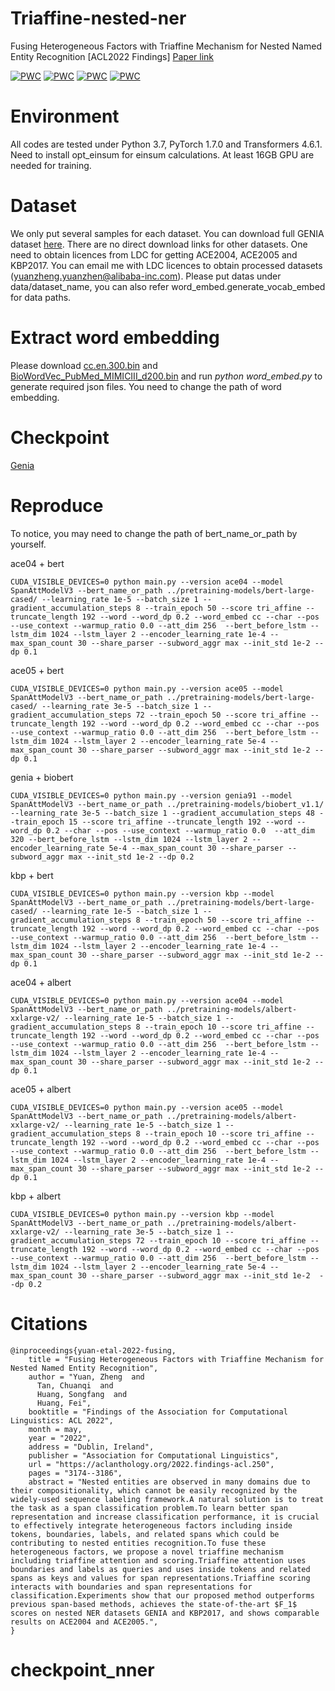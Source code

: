 # Triaffine-nested-ner
Fusing Heterogeneous Factors with Triaffine Mechanism for Nested Named Entity Recognition [ACL2022 Findings] [Paper link](https://arxiv.org/abs/2110.07480)

[![PWC](https://img.shields.io/endpoint.svg?url=https://paperswithcode.com/badge/fusing-heterogeneous-factors-with-triaffine/nested-named-entity-recognition-on-ace-2004)](https://paperswithcode.com/sota/nested-named-entity-recognition-on-ace-2004?p=fusing-heterogeneous-factors-with-triaffine)
[![PWC](https://img.shields.io/endpoint.svg?url=https://paperswithcode.com/badge/fusing-heterogeneous-factors-with-triaffine/nested-named-entity-recognition-on-ace-2005)](https://paperswithcode.com/sota/nested-named-entity-recognition-on-ace-2005?p=fusing-heterogeneous-factors-with-triaffine)
[![PWC](https://img.shields.io/endpoint.svg?url=https://paperswithcode.com/badge/fusing-heterogeneous-factors-with-triaffine/nested-named-entity-recognition-on-genia)](https://paperswithcode.com/sota/nested-named-entity-recognition-on-genia?p=fusing-heterogeneous-factors-with-triaffine)
[![PWC](https://img.shields.io/endpoint.svg?url=https://paperswithcode.com/badge/fusing-heterogeneous-factors-with-triaffine/nested-named-entity-recognition-on-tac-kbp)](https://paperswithcode.com/sota/nested-named-entity-recognition-on-tac-kbp?p=fusing-heterogeneous-factors-with-triaffine)


# Environment
All codes are tested under Python 3.7, PyTorch 1.7.0 and Transformers 4.6.1.
Need to install opt_einsum for einsum calculations.
At least 16GB GPU are needed for training.

# Dataset
We only put several samples for each dataset.
You can download full GENIA dataset [here](https://drive.google.com/file/d/1i37ZmJAofKXuOJbq1nG5kqPTM081WfXQ/view?usp=sharing).
There are no direct download links for other datasets.
One need to obtain licences from LDC for getting ACE2004, ACE2005 and KBP2017.
You can email me with LDC licences to obtain processed datasets (yuanzheng.yuanzhen@alibaba-inc.com). 
Please put datas under data/dataset_name, you can also refer word_embed.generate_vocab_embed for data paths.

# Extract word embedding
Please download [cc.en.300.bin](https://dl.fbaipublicfiles.com/fasttext/vectors-crawl/cc.en.300.bin.gz) and [BioWordVec_PubMed_MIMICIII_d200.bin](https://ftp.ncbi.nlm.nih.gov/pub/lu/Suppl/BioSentVec/BioWordVec_PubMed_MIMICIII_d200.bin) and run *python word_embed.py* to generate required json files. You need to change the path of word embedding.

# Checkpoint
[Genia](https://drive.google.com/file/d/1JpQF1LH4lM0eAjR0Asai3nwhq0H6qUDk/view?usp=share_link)

# Reproduce
To notice, you may need to change the path of bert_name_or_path by yourself.

ace04 + bert
```shell
CUDA_VISIBLE_DEVICES=0 python main.py --version ace04 --model SpanAttModelV3 --bert_name_or_path ../pretraining-models/bert-large-cased/ --learning_rate 1e-5 --batch_size 1 --gradient_accumulation_steps 8 --train_epoch 50 --score tri_affine --truncate_length 192 --word --word_dp 0.2 --word_embed cc --char --pos --use_context --warmup_ratio 0.0 --att_dim 256  --bert_before_lstm --lstm_dim 1024 --lstm_layer 2 --encoder_learning_rate 1e-4 --max_span_count 30 --share_parser --subword_aggr max --init_std 1e-2 --dp 0.1
```

ace05 + bert
```shell
CUDA_VISIBLE_DEVICES=0 python main.py --version ace05 --model SpanAttModelV3 --bert_name_or_path ../pretraining-models/bert-large-cased/ --learning_rate 3e-5 --batch_size 1 --gradient_accumulation_steps 72 --train_epoch 50 --score tri_affine --truncate_length 192 --word --word_dp 0.2 --word_embed cc --char --pos --use_context --warmup_ratio 0.0 --att_dim 256  --bert_before_lstm --lstm_dim 1024 --lstm_layer 2 --encoder_learning_rate 5e-4 --max_span_count 30 --share_parser --subword_aggr max --init_std 1e-2 --dp 0.1
```

genia + biobert
```shell
CUDA_VISIBLE_DEVICES=0 python main.py --version genia91 --model SpanAttModelV3 --bert_name_or_path ../pretraining-models/biobert_v1.1/ --learning_rate 3e-5 --batch_size 1 --gradient_accumulation_steps 48 --train_epoch 15 --score tri_affine --truncate_length 192 --word --word_dp 0.2 --char --pos --use_context --warmup_ratio 0.0  --att_dim 320 --bert_before_lstm --lstm_dim 1024 --lstm_layer 2 --encoder_learning_rate 5e-4 --max_span_count 30 --share_parser --subword_aggr max --init_std 1e-2 --dp 0.2
```

kbp + bert
```shell
CUDA_VISIBLE_DEVICES=0 python main.py --version kbp --model SpanAttModelV3 --bert_name_or_path ../pretraining-models/bert-large-cased/ --learning_rate 1e-5 --batch_size 1 --gradient_accumulation_steps 8 --train_epoch 50 --score tri_affine --truncate_length 192 --word --word_dp 0.2 --word_embed cc --char --pos --use_context --warmup_ratio 0.0 --att_dim 256  --bert_before_lstm --lstm_dim 1024 --lstm_layer 2 --encoder_learning_rate 1e-4 --max_span_count 30 --share_parser --subword_aggr max --init_std 1e-2 --dp 0.1
```

ace04 + albert
```shell
CUDA_VISIBLE_DEVICES=0 python main.py --version ace04 --model SpanAttModelV3 --bert_name_or_path ../pretraining-models/albert-xxlarge-v2/ --learning_rate 1e-5 --batch_size 1 --gradient_accumulation_steps 8 --train_epoch 10 --score tri_affine --truncate_length 192 --word --word_dp 0.2 --word_embed cc --char --pos --use_context --warmup_ratio 0.0 --att_dim 256  --bert_before_lstm --lstm_dim 1024 --lstm_layer 2 --encoder_learning_rate 1e-4 --max_span_count 30 --share_parser --subword_aggr max --init_std 1e-2 --dp 0.1
```

ace05 + albert
```shell
CUDA_VISIBLE_DEVICES=0 python main.py --version ace05 --model SpanAttModelV3 --bert_name_or_path ../pretraining-models/albert-xxlarge-v2/ --learning_rate 1e-5 --batch_size 1 --gradient_accumulation_steps 8 --train_epoch 10 --score tri_affine --truncate_length 192 --word --word_dp 0.2 --word_embed cc --char --pos --use_context --warmup_ratio 0.0 --att_dim 256  --bert_before_lstm --lstm_dim 1024 --lstm_layer 2 --encoder_learning_rate 1e-4 --max_span_count 30 --share_parser --subword_aggr max --init_std 1e-2 --dp 0.1
```

kbp + albert
```shell
CUDA_VISIBLE_DEVICES=0 python main.py --version kbp --model SpanAttModelV3 --bert_name_or_path ../pretraining-models/albert-xxlarge-v2/ --learning_rate 3e-5 --batch_size 1 --gradient_accumulation_steps 72 --train_epoch 10 --score tri_affine --truncate_length 192 --word --word_dp 0.2 --word_embed cc --char --pos --use_context --warmup_ratio 0.0 --att_dim 256  --bert_before_lstm --lstm_dim 1024 --lstm_layer 2 --encoder_learning_rate 5e-4 --max_span_count 30 --share_parser --subword_aggr max --init_std 1e-2  --dp 0.2
```

# Citations
```
@inproceedings{yuan-etal-2022-fusing,
    title = "Fusing Heterogeneous Factors with Triaffine Mechanism for Nested Named Entity Recognition",
    author = "Yuan, Zheng  and
      Tan, Chuanqi  and
      Huang, Songfang  and
      Huang, Fei",
    booktitle = "Findings of the Association for Computational Linguistics: ACL 2022",
    month = may,
    year = "2022",
    address = "Dublin, Ireland",
    publisher = "Association for Computational Linguistics",
    url = "https://aclanthology.org/2022.findings-acl.250",
    pages = "3174--3186",
    abstract = "Nested entities are observed in many domains due to their compositionality, which cannot be easily recognized by the widely-used sequence labeling framework.A natural solution is to treat the task as a span classification problem.To learn better span representation and increase classification performance, it is crucial to effectively integrate heterogeneous factors including inside tokens, boundaries, labels, and related spans which could be contributing to nested entities recognition.To fuse these heterogeneous factors, we propose a novel triaffine mechanism including triaffine attention and scoring.Triaffine attention uses boundaries and labels as queries and uses inside tokens and related spans as keys and values for span representations.Triaffine scoring interacts with boundaries and span representations for classification.Experiments show that our proposed method outperforms previous span-based methods, achieves the state-of-the-art $F_1$ scores on nested NER datasets GENIA and KBP2017, and shows comparable results on ACE2004 and ACE2005.",
}
```
# checkpoint_nner
